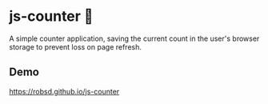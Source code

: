 # js-counter 🧮

A simple counter application, saving the current count in the user's browser storage to prevent loss on page refresh.

## Demo

https://robsd.github.io/js-counter
